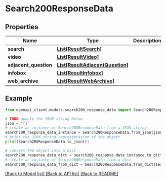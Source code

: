 # Search200ResponseData


## Properties

Name | Type | Description | Notes
------------ | ------------- | ------------- | -------------
**search** | [**List[ResultSearch]**](ResultSearch.md) |  | [optional] 
**video** | [**List[ResultVideo]**](ResultVideo.md) |  | [optional] 
**adjacent_question** | [**List[ResultAdjacentQuestion]**](ResultAdjacentQuestion.md) |  | [optional] 
**infobox** | [**List[ResultInfobox]**](ResultInfobox.md) |  | [optional] 
**web_archive** | [**List[ResultWebArchive]**](ResultWebArchive.md) |  | [optional] 

## Example

```python
from openapi_client.models.search200_response_data import Search200ResponseData

# TODO update the JSON string below
json = "{}"
# create an instance of Search200ResponseData from a JSON string
search200_response_data_instance = Search200ResponseData.from_json(json)
# print the JSON string representation of the object
print(Search200ResponseData.to_json())

# convert the object into a dict
search200_response_data_dict = search200_response_data_instance.to_dict()
# create an instance of Search200ResponseData from a dict
search200_response_data_from_dict = Search200ResponseData.from_dict(search200_response_data_dict)
```
[[Back to Model list]](../README.md#documentation-for-models) [[Back to API list]](../README.md#documentation-for-api-endpoints) [[Back to README]](../README.md)


